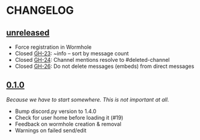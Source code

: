 # CHANGELOG

## [unreleased]

- Force registration in Wormhole
- Closed [GH-23](https://github.com/sinus-x/discord-wormhole/issues/23): ~info – sort by message count
- Closed [GH-24](https://github.com/sinus-x/discord-wormhole/issues/24): Channel mentions resolve to #deleted-channel
- Closed [GH-26](https://github.com/sinus-x/discord-wormhole/issues/26): Do not delete messages (embeds) from direct messages


## [0.1.0]

_Because we have to start somewhere. This is not important at all._

- Bump discord.py version to 1.4.0
- Check for user home before loading it (#19)
- Feedback on wormhole creation & removal
- Warnings on failed send/edit

[unreleased]: https://github.com/sinus-x/discord-wormhole/compare/v0.1.0...devel
[0.1.0]: https://github.com/sinus-x/discord-wormhole/releases/tag/v0.1.0
